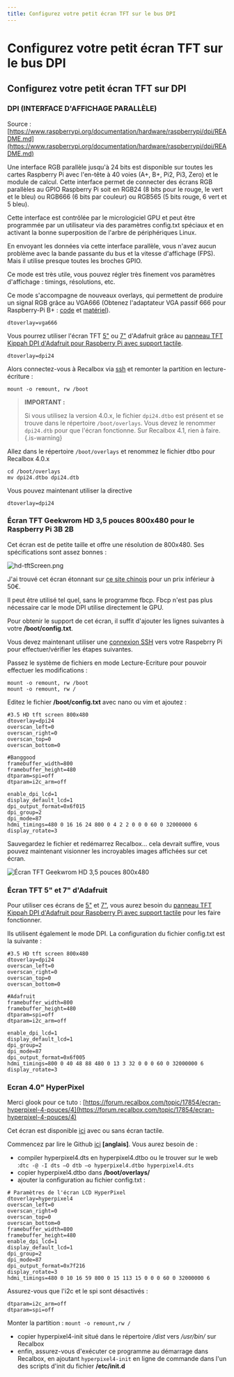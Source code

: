 ```yaml
---
title: Configurez votre petit écran TFT sur le bus DPI
---
```


# Configurez votre petit écran TFT sur le bus DPI

## Configurez votre petit écran TFT sur DPI <a id="configure-your-small-tft-screen-on-dpi"></a>

### DPI \(INTERFACE D'AFFICHAGE PARALLÈLE\)

Source : [https://www.raspberrypi.org/documentation/hardware/raspberrypi/dpi/README.md](https://www.raspberrypi.org/documentation/hardware/raspberrypi/dpi/README.md)

Une interface RGB parallèle jusqu'à 24 bits est disponible sur toutes les cartes Raspberry Pi avec l'en-tête à 40 voies \(A+, B+, Pi2, Pi3, Zero\) et le module de calcul. Cette interface permet de connecter des écrans RGB parallèles au GPIO Raspberry Pi soit en RGB24 \(8 bits pour le rouge, le vert et le bleu\) ou RGB666 \(6 bits par couleur\) ou RGB565 \(5 bits rouge, 6 vert et 5 bleu\).

Cette interface est contrôlée par le micrologiciel GPU et peut être programmée par un utilisateur via des paramètres config.txt spéciaux et en activant la bonne superposition de l'arbre de périphériques Linux.

En envoyant les données via cette interface parallèle, vous n'avez aucun problème avec la bande passante du bus et la vitesse d'affichage \(FPS\). Mais il utilise presque toutes les broches GPIO.

Ce mode est très utile, vous pouvez régler très finement vos paramètres d'affichage : timings, résolutions, etc.

Ce mode s'accompagne de nouveaux overlays, qui permettent de produire un signal RGB grâce au VGA666 \(Obtenez l'adaptateur VGA passif 666 pour Raspberry-Pi B+ : [code](https://github.com/fenlogic/vga666) et [matériel](https://www.banggood.com/VGA-666-Adapter-Board-For-Raspberry-Pi-3-Model-B-2B-B-A-p-1071309.html)\).

```text
dtoverlay=vga666
```

Vous pourrez utiliser l'écran TFT [5"](https://www.adafruit.com/product/1596) ou [7"](https://www.adafruit.com/product/2354) d'Adafruit grâce au [panneau TFT Kippah DPI d'Adafruit pour Raspberry Pi avec support tactile](https://www.adafruit.com/product/2453).

```text
dtoverlay=dpi24
```

Alors connectez-vous à Recalbox via [ssh](/v/francais/tutoriels/systeme/acces/acces-root-via-terminal) et remonter la partition en lecture-écriture :

 `mount -o remount, rw /boot`


>**IMPORTANT :**
>
>Si vous utilisez la version 4.0.x, le fichier `dpi24.dtbo` est présent et se trouve dans le répertoire `/boot/overlays`. Vous devez le renommer `dpi24.dtb` pour que l'écran fonctionne. Sur Recalbox 4.1, rien à faire.
{.is-warning}

Allez dans le répertoire `/boot/overlays` et renommez le fichier dtbo pour Recalbox 4.0.x

```text
cd /boot/overlays
mv dpi24.dtbo dpi24.dtb
```

Vous pouvez maintenant utiliser la directive

```text
dtoverlay=dpi24
```

### Écran TFT Geekwrom HD 3,5 pouces 800x480 pour le Raspberry Pi 3B 2B

Cet écran est de petite taille et offre une résolution de 800x480. Ses spécifications sont assez bonnes :

![hd-tftScreen.png](https://camo.githubusercontent.com/8680157a6e810c62eae94925088b302873fdaff7/687474703a2f2f696d616765732e6d6f726572652e65752f68642d74667453637265656e2e706e67)

J'ai trouvé cet écran étonnant sur [ce site chinois](https://www.banggood.com/Geekwrom-HD-3_5-Inch-TFT-Display-Shield-800x480-For-Raspberry-Pi-3B-2B-With-2-Keys-And-Remote-IR-p-1069730.html) pour un prix inférieur à 50€.

Il peut être utilisé tel quel, sans le programme fbcp. Fbcp n'est pas plus nécessaire car le mode DPI utilise directement le GPU.

Pour obtenir le support de cet écran, il suffit d'ajouter les lignes suivantes à votre **/boot/config.txt**.

Vous devez maintenant utiliser une [connexion SSH](/v/francais/tutoriels/systeme/acces/acces-root-via-terminal) vers votre Raspebrry Pi pour effectuer/vérifier les étapes suivantes.

Passez le système de fichiers en mode Lecture-Ecriture pour pouvoir effectuer les modifications :

```text
mount -o remount, rw /boot
mount -o remount, rw /
```

Editez le fichier **/boot/config.txt** avec nano ou vim et ajoutez :

```text
#3.5 HD tft screen 800x480
dtoverlay=dpi24
overscan_left=0
overscan_right=0
overscan_top=0
overscan_bottom=0

​#Banggood
framebuffer_width=800
framebuffer_height=480
dtparam=spi=off
dtparam=i2c_arm=off

enable_dpi_lcd=1
display_default_lcd=1
dpi_output_format=0x6f015
dpi_group=2
dpi_mode=87
hdmi_timings=480 0 16 16 24 800 0 4 2 2 0 0 0 60 0 32000000 6
display_rotate=3
```

Sauvegardez le fichier et redémarrez Recalbox... cela devrait suffire, vous pouvez maintenant visionner les incroyables images affichées sur cet écran.

![&#xC9;cran TFT Geekwrom HD 3,5 pouces 800x480](https://camo.githubusercontent.com/e139870fc5e1e6ae285d64e46e6a00f9823f4071/687474703a2f2f696d672e796f75747562652e636f6d2f76692f714b6449744e737059564d2f302e6a7067)

### Écran TFT 5" et 7" d'Adafruit

Pour utiliser ces écrans de [5"](https://www.adafruit.com/product/1596) et [7"](https://www.adafruit.com/product/2353), vous aurez besoin du [panneau TFT Kippah DPI d'Adafruit pour Raspberry Pi avec support tactile](https://www.adafruit.com/product/2453) pour les faire fonctionner.

Ils utilisent également le mode DPI. La configuration du fichier config.txt est la suivante :

```text
#3.5 HD tft screen 800x480
dtoverlay=dpi24
overscan_left=0
overscan_right=0
overscan_top=0
overscan_bottom=0

#Adafruit
framebuffer_width=800
framebuffer_height=480
dtparam=spi=off
dtparam=i2c_arm=off

enable_dpi_lcd=1
display_default_lcd=1
dpi_group=2
dpi_mode=87
dpi_output_format=0x6f005
hdmi_timings=800 0 40 48 88 480 0 13 3 32 0 0 0 60 0 32000000 6
display_rotate=3
```

### Ecran 4.0" HyperPixel

Merci glook pour ce tuto : [https://forum.recalbox.com/topic/17854/ecran-hyperpixel-4-pouces/4](https://forum.recalbox.com/topic/17854/ecran-hyperpixel-4-pouces/4)

Cet écran est disponible [ici](https://shop.pimoroni.com/products/hyperpixel-4?variant=12569539706963) avec ou sans écran tactile.

Commencez par lire le Github [ici](https://github.com/pimoroni/hyperpixel4) **\[anglais\]**. Vous aurez besoin de :

* compiler hyperpixel4.dts en hyperpixel4.dtbo ou le trouver sur le web :`dtc -@ -I dts –O dtb –o hyperpixel4.dtbo hyperpixel4.dts`
* copier hyperpixel4.dtbo dans **/boot/overlays/**
* ajouter la configuration au fichier config.txt :

```text
# Paramètres de l'écran LCD HyperPixel
dtoverlay=hyperpixel4
overscan_left=0
overscan_right=0
overscan_top=0
overscan_bottom=0
framebuffer_width=800
framebuffer_height=480
enable_dpi_lcd=1
display_default_lcd=1
dpi_group=2
dpi_mode=87
dpi_output_format=0x7f216
display_rotate=3
hdmi_timings=480 0 10 16 59 800 0 15 113 15 0 0 0 60 0 32000000 6
```

Assurez-vous que l'i2c et le spi sont désactivés :

```text
dtparam=i2c_arm=off
dtparam=spi=off
```

Monter la partition : `mount -o remount,rw /`

* copier hyperpixel4-init situé dans le répertoire _/dist_ vers _/usr/bin/_ sur Recalbox
* enfin, assurez-vous d'exécuter ce programme au démarrage dans Recalbox, en ajoutant `hyperpixel4-init` en ligne de commande dans l'un des scripts d'init du fichier **/etc/init.d**

